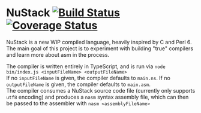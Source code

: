 # NuStack [![Build Status](https://travis-ci.com/dylanrenwick/NuStack.svg?branch=master)](https://travis-ci.com/dylanrenwick/NuStack)[![Coverage Status](https://coveralls.io/repos/github/dylanrenwick/NuStack/badge.svg?branch=master)](https://coveralls.io/github/dylanrenwick/NuStack?branch=master)
NuStack is a new WIP compiled language, heavily inspired by C and Perl 6.  
The main goal of this project is to experiment with building "true" compilers and learn more about asm in the process.

The compiler is written entirely in TypeScript, and is run via `node bin/index.js <inputFileName> <outputFileName>`  
If no `inputFileName` is given, the compiler defaults to `main.ns`. If no `outputFileName` is given, the compiler defaults to `main.asm`.  
The compiler consumes a NuStack source code file (currently only supports `utf8` encoding) and produces a `nasm` syntax assembly file, which can then be passed to the assembler with `nasm <assemblyFileName>`
